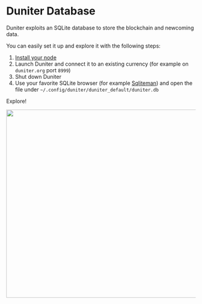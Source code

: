 # Duniter Database

Duniter exploits an SQLite database to store the blockchain and newcoming data.

You can easily set it up and explore it with the following steps:

1. [Install your node](./install-a-node.md)
2. Launch Duniter and connect it to an existing currency (for example on `duniter.org` port `8999`)
3. Shut down Duniter
4. Use your favorite SQLite browser (for example [Sqliteman](http://sqliteman.yarpen.cz/)) and open the file under `~/.config/duniter/duniter_default/duniter.db`

Explore!

<img src="https://forum.duniter.org/uploads/default/original/2X/f/f4946056f30893f33ad0b516346b02fcc78b77d5.png" width="620" height="500">
